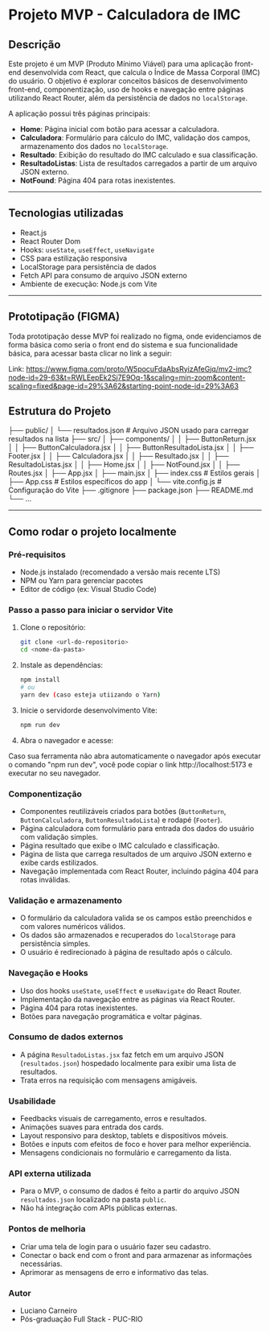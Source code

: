 # Projeto MVP - Calculadora de IMC

## Descrição

Este projeto é um MVP (Produto Mínimo Viável) para uma aplicação front-end desenvolvida com React, que calcula o Índice de Massa Corporal (IMC) do usuário. O objetivo é explorar conceitos básicos de desenvolvimento front-end, componentização, uso de hooks e navegação entre páginas utilizando React Router, além da persistência de dados no `localStorage`.  

A aplicação possui três páginas principais:
- **Home**: Página inicial com botão para acessar a calculadora.
- **Calculadora**: Formulário para cálculo do IMC, validação dos campos, armazenamento dos dados no `localStorage`.
- **Resultado**: Exibição do resultado do IMC calculado e sua classificação.
- **ResultadoListas**: Lista de resultados carregados a partir de um arquivo JSON externo.
- **NotFound**: Página 404 para rotas inexistentes.

---

## Tecnologias utilizadas

- React.js
- React Router Dom
- Hooks: `useState`, `useEffect`, `useNavigate`
- CSS para estilização responsiva
- LocalStorage para persistência de dados
- Fetch API para consumo de arquivo JSON externo
- Ambiente de execução: Node.js com Vite

---

## Prototipação (FIGMA)
Toda prototipação desse MVP foi realizado no figma, onde evidenciamos de forma básica como seria o front end do sistema e sua funcionalidade básica, para acessar basta clicar no link a seguir:

Link: https://www.figma.com/proto/W5pocuFdaAbsRyizAfeGjq/mv2-imc?node-id=29-63&t=RWLEepEk2Sj7E9Oq-1&scaling=min-zoom&content-scaling=fixed&page-id=29%3A62&starting-point-node-id=29%3A63

## Estrutura do Projeto
├── public/
│ └── resultados.json # Arquivo JSON usado para carregar resultados na lista
├── src/
│ ├── components/
│ │ ├── ButtonReturn.jsx
│ │ ├── ButtonCalculadora.jsx
│ │ ├── ButtonResultadoLista.jsx
│ │ ├── Footer.jsx
│ │ ├── Calculadora.jsx
│ │ ├── Resultado.jsx
│ │ ├── ResultadoListas.jsx
│ │ ├── Home.jsx
│ │ ├── NotFound.jsx
│ │ ├── Routes.jsx
│ ├── App.jsx
│ ├── main.jsx
│ ├── index.css # Estilos gerais
│ ├── App.css # Estilos específicos do app
│ └── vite.config.js # Configuração do Vite
├── .gitignore
├── package.json
├── README.md
└── ...

---

## Como rodar o projeto localmente

### Pré-requisitos

- Node.js instalado (recomendado a versão mais recente LTS)
- NPM ou Yarn para gerenciar pacotes
- Editor de código (ex: Visual Studio Code)

### Passo a passo para iniciar o servidor Vite

1. Clone o repositório:
    ```bash 
   git clone <url-do-repositorio>
   cd <nome-da-pasta>

2. Instale as dependências:
    ```bash
    npm install
    # ou
    yarn dev (caso esteja utiizando o Yarn)

3. Inicie o servidorde desenvolvimento Vite:
    ```bash
    npm run dev
4. Abra o navegador e acesse:

Caso sua ferramenta não abra automaticamente o navegador após executar o comando "npm run dev", você pode copiar o link http://localhost:5173 e executar no seu navegador.

### Componentização

- Componentes reutilizáveis criados para botões (`ButtonReturn`, `ButtonCalculadora`, `ButtonResultadoLista`) e rodapé (`Footer`).
- Página calculadora com formulário para entrada dos dados do usuário com validação simples.
- Página resultado que exibe o IMC calculado e classificação.
- Página de lista que carrega resultados de um arquivo JSON externo e exibe cards estilizados.
- Navegação implementada com React Router, incluindo página 404 para rotas inválidas.

### Validação e armazenamento

- O formulário da calculadora valida se os campos estão preenchidos e com valores numéricos válidos.
- Os dados são armazenados e recuperados do `localStorage` para persistência simples.
- O usuário é redirecionado à página de resultado após o cálculo.

### Navegação e Hooks

- Uso dos hooks `useState`, `useEffect` e `useNavigate` do React Router.
- Implementação da navegação entre as páginas via React Router.
- Página 404 para rotas inexistentes.
- Botões para navegação programática e voltar páginas.

### Consumo de dados externos

- A página `ResultadoListas.jsx` faz fetch em um arquivo JSON (`resultados.json`) hospedado localmente para exibir uma lista de resultados.
- Trata erros na requisição com mensagens amigáveis.

### Usabilidade

- Feedbacks visuais de carregamento, erros e resultados.
- Animações suaves para entrada dos cards.
- Layout responsivo para desktop, tablets e dispositivos móveis.
- Botões e inputs com efeitos de foco e hover para melhor experiência.
- Mensagens condicionais no formulário e carregamento da lista.

### API externa utilizada

- Para o MVP, o consumo de dados é feito a partir do arquivo JSON `resultados.json` localizado na pasta `public`.
- Não há integração com APIs públicas externas.

### Pontos de melhoria
- Criar uma tela de login para o usuário fazer seu cadastro.
- Conectar o back end com o front and para armazenar as informações necessárias.
- Aprimorar as mensagens de erro e informativo das telas.


### Autor

- Luciano Carneiro
- Pós-graduação Full Stack - PUC-RIO
 
 
